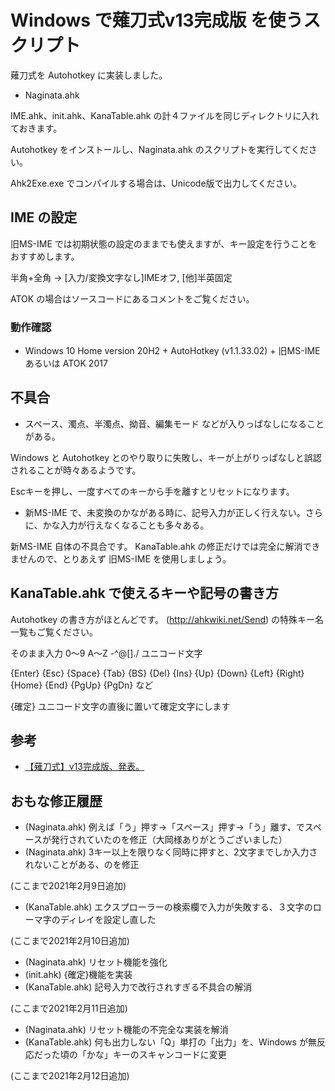 # Windows で薙刀式v13完成版 を使うスクリプト

薙刀式を Autohotkey に実装しました。

* Naginata.ahk

IME.ahk、init.ahk、KanaTable.ahk の計４ファイルを同じディレクトリに入れておきます。

Autohotkey をインストールし、Naginata.ahk のスクリプトを実行してください。

Ahk2Exe.exe でコンパイルする場合は、Unicode版で出力してください。

## IME の設定

旧MS-IME では初期状態の設定のままでも使えますが、キー設定を行うことをおすすめします。

半角+全角	→	[入力/変換文字なし]IMEオフ, [他]半英固定

ATOK の場合はソースコードにあるコメントをご覧ください。

### 動作確認

* Windows 10 Home version 20H2 + AutoHotkey (v1.1.33.02) + 旧MS-IME あるいは ATOK 2017

## 不具合

* スペース、濁点、半濁点、拗音、編集モード などが入りっぱなしになることがある。

Windows と Autohotkey とのやり取りに失敗し、キーが上がりっぱなしと誤認されることが時々あるようです。

Escキーを押し、一度すべてのキーから手を離すとリセットになります。

* 新MS-IME で、未変換のかながある時に、記号入力が正しく行えない。さらに、かな入力が行えなくなることも多々ある。

新MS-IME 自体の不具合です。
KanaTable.ahk の修正だけでは完全に解消できませんので、とりあえず 旧MS-IME を使用しましょう。

## KanaTable.ahk で使えるキーや記号の書き方

Autohotkey の書き方がほとんどです。
(http://ahkwiki.net/Send) の特殊キー名一覧もご覧ください。

そのまま入力	0〜9 A〜Z -^@[]./ ユニコード文字

{Enter} {Esc} {Space} {Tab} {BS} {Del} {Ins}
{Up} {Down} {Left} {Right}
{Home} {End} {PgUp} {PgDn}
など

{確定}	ユニコード文字の直後に置いて確定文字にします

## 参考

* [【薙刀式】v13完成版、発表。](http://oookaworks.seesaa.net/article/479173898.html#gsc.tab=0)

## おもな修正履歴

* (Naginata.ahk) 例えば「う」押す→「スペース」押す→「う」離す、でスペースが発行されていたのを修正（大岡様ありがとうございました）
* (Naginata.ahk) 3キー以上を限りなく同時に押すと、2文字までしか入力されないことがある、のを修正

(ここまで2021年2月9日追加)

* (KanaTable.ahk) エクスプローラーの検索欄で入力が失敗する、３文字のローマ字のディレイを設定し直した

(ここまで2021年2月10日追加)

* (Naginata.ahk) リセット機能を強化
* (init.ahk) {確定}機能を実装
* (KanaTable.ahk) 記号入力で改行されすぎる不具合の解消

(ここまで2021年2月11日追加)

* (Naginata.ahk) リセット機能の不完全な実装を解消
* (KanaTable.ahk) 何も出力しない「Q」単打の「出力」を、Windows が無反応だった頃の「かな」キーのスキャンコードに変更

(ここまで2021年2月12日追加)
